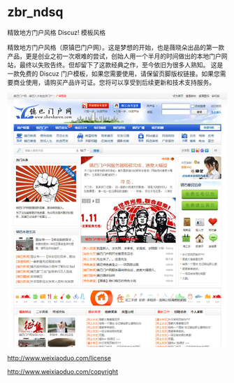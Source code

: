 # zbr_ndsq
精致地方门户风格 Discuz! 模板风格

精致地方门户风格（原镇巴门户网）。这是梦想的开始，也是薇晓朵出品的第一款产品，更是创业之初一次艰难的尝试，创始人用一个半月的时间做出的本地门户网站，最终以失败告终。但却留下了这款经典之作，至今依旧为很多人熟知。
这是一款免费的 Discuz 门户模板，如果您需要使用，请保留页脚版权链接。如果您需要商业使用，请购买产品许可证。您将可以享受到后续更新和技术支持服务。

![精致地方门户风格 Discuz! 模板](https://github.com/Weixiaoduo/zbr_ndsq/blob/master/preview_large.jpg)

http://www.weixiaoduo.com/license

http://www.weixiaoduo.com/copyright

